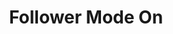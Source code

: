 ---
title: Follower Mode On
description: Trigger for when the Twitch Follower Mode is turned On
version: 0.2.3
twitchService: Chat Client
variables:
  - name: followerMode
    type: boolean
    description: The follower mode
    value: True
  - name: followerModeDuration
    type: number
    description: The follower mode duration
    value: 23
---